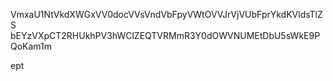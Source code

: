 VmxaU1NtVkdXWGxVV0docVVsVndVbFpyVWtOVVJrVjVUbFprYkdKVldsTlZS
bEYzVXpCT2RHUkhPV3hWClZEQTVRMmR3Y0dOWVNUMEtDbU5sWkE9PQoKam1m

ept